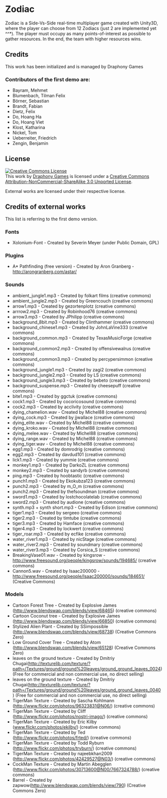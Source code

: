 Zodiac
======
Zodiac is a Side-Vs-Side real-time multiplayer game created with Unity3D, where the player can choose from 12 Zodiacs (just 2 are implemented yet ^^*).
The player must occupy as many points-of-interest as possible to gather resources.
In the end, the team with higher resources wins.



## Credits
This work has been initialized and is managed by Draphony Games

### Contributors of the first demo are:
* Bayram, Mehmet
* Blumenbach, Tilman Felix
* Börner, Sebastian
* Brandt, Fabian
* Dietz, Felix
* Do, Hoang Ha
* Do, Hoang Viet
* Klost, Katharina
* Nickel, Tom
* Ueberreiter, Friedrich
* Zengin, Benjamin

## License
<a rel="license" href="http://creativecommons.org/licenses/by-nc-sa/3.0/deed.en_US"><img alt="Creative Commons License" style="border-width:0" src="http://i.creativecommons.org/l/by-nc-sa/3.0/88x31.png" /></a><br />This work by <a xmlns:cc="http://creativecommons.org/ns#" href="http://www.draphony.de" property="cc:attributionName" rel="cc:attributionURL">Draphony Games</a> is licensed under a <a rel="license" href="http://creativecommons.org/licenses/by-nc-sa/3.0/deed.en_US">Creative Commons Attribution-NonCommercial-ShareAlike 3.0 Unported License</a>.

External works are licensed under their respective license.

## Credits of external works
This list is referring to the first demo version.


### Fonts
* Xolonium-Font - Created by Severin Meyer (under Public Domain, GPL)

### Plugins
* A* Pathfinding (free version) - Created by Aron Granberg  - http://arongranberg.com/astar/

### Sounds
* ambient_jungle1.mp3 - Created by folkart films  (creative commons)
* ambient_jungle2.mp3 - Created by Greencouch  (creative commons)
* arrow1.mp3 - Created by gezortenplotz  (creative commons)
* arrrow2.mp3 - Created by Robinhood76  (creative commons)
* arrow3.mp3 - Created by JPhilipp  (creative commons)
* background_8bit.mp3 - Created by Clinthammer  (creative commons)
* background_chinese1.mp3 - Created by JohnLaVine333  (creative commons)
* background_common.mp3 - Created by TexasMusicForge  (creative commons)
* background_common2.mp3 - Created by offensivewalrus  (creative commons)
* background_common3.mp3 - Created by percypersimmon  (creative commons)
* background_jungle1.mp3 - Created by zagi2  (creative commons)
* background_jungle2.mp3 - Created by LS  (creative commons)
* background_jungle3.mp3 - Created by bebeto  (creative commons)
* background_suspense.mp3 - Created by cheesepuff  (creative commons)
* bite1.mp3 - Created by ggctuk  (creative commons)
* cock1.mp3 - Created by cocoricosound  (creative commons)
* cock2.mp3 - Created by acclivity  (creative commons)
* dying_chamelion.wav - Created by Michel88  (creative commons)
* dying_cock.mp3 - Created by jjwallace  (creative commons)
* dying_elite.wav - Created by Michel88  (creative commons)
* dying_kroko.wav - Created by Michel88  (creative commons)
* dying_melee.wav - Created by Michel88  (creative commons)
* dying_range.wav - Created by Michel88  (creative commons)
* dying_tiger.wav - Created by Michel88  (creative commons)
* egg1.mp3 - Created by domrodrig  (creative commons)
* egg2.mp3 - Created by davdud101  (creative commons)
* lick1.mp3 - Created by yummie  (creative commons)
* monkey1.mp3 - Created by DarkoZL  (creative commons)
* monkey2.mp3 - Created by sandyrb  (creative commons)
* ping.mp3 - Created by hoobtastic  (creative commons)
* punch1.mp3 - Created by Ekokubza123  (creative commons)
* punch2.mp3 - Created by m_O_m  (creative commons)
* punch2.mp3 - Created by thefsoundman  (creative commons)
* sword1.mp3 - Created by lostchocolatelab  (creative commons)
* sword2.mp3 - Created by audione  (creative commons)
* synth.mp3 + synth short.mp3 - Created by Edison  (creative commons)
* tiger1.mp3 - Created by sergeeo  (creative commons)
* tiger2.mp3 - Created by timtube  (creative commons)
* tiger3.mp3 - Created by Hamface  (creative commons)
* tiger4.mp3 - Created by lockwert  (creative commons)
* tiger_roar.mp3 - Created by ecfike  (creative commons)
* water_river1.mp3 - Created by nicStage  (creative commons)
* water_river2.mp3 - Created by soundmary  (creative commons)
* water_river3.mp3 - Created by Corsica_S  (creative commons)
* BreakingVase01.wav - Created by kingsrow - http://www.freesound.org/people/kingsrow/sounds/194685/ (creative commons)
* Cannon5.wav - Created by Isaac200000 - http://www.freesound.org/people/Isaac200000/sounds/184651/ (Creative Commons)

### Models
* Cartoon Forest Tree - Created by Explosive James (http://www.blendswap.com/blends/view/68465) (creative commons)
* Cartoon Coconut tree - Created by Explosive James (http://www.blendswap.com/blends/view/66850) (creative commons)
* Stylized Alien Plant - Created by SSimpossible (http://www.blendswap.com/blends/view/68738) (Creative Commons Zero)
* Low Ground Cover Tree - Created by Atom (http://www.blendswap.com/blends/view/65128) (Creative Commons Zero)
* leaves on the ground texture - Created by Dmitriy Chugai(http://texturelib.com/texture/?path=/Textures/ground/ground%20leaves/ground_ground_leaves_0024) (Free for commercial and non commercial use, no direct selling)
* leaves on the ground texture - Created by Dmitriy Chugai(http://texturelib.com/texture/?path=/Textures/ground/ground%20leaves/ground_ground_leaves_0040) (Free for commercial and non commercial use, no direct selling)
* TigerMan Texture - Created by Sascha Kohlmann (http://www.flickr.com/photos/96323831@N06/) (creative commons)
* TigerMan Texture - Created by Cliff (http://www.flickr.com/photos/nostri-imago/) (creative commons)
* TigerMan Texture - Created by Eric Kilby (www.flickr.com/photos/ekilby/) (creative commons)
* TigerMan Texture - Created by Ted (http://www.flickr.com/photos/frted/) (creative commons)
* TigerMan Texture - Created by Todd Ryburn (http://www.flickr.com/photos/tryburn/) (creative commons)
* TigerMan Texture - Created by najeebkhan2009 (http://www.flickr.com/photos/42429527@N03/) (creative commons)
* CockMan Texture - Created by Martin Abegglen (http://www.flickr.com/photos/30713600@N00/7667324788/) (creative commons)
* Barrel - Created by zapwow(http://www.blendswap.com/blends/view/790)  (Creative Commons Zero)
